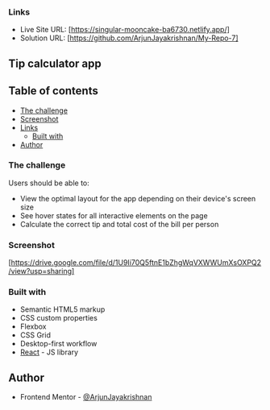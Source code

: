 ### Links

- Live Site URL: [https://singular-mooncake-ba6730.netlify.app/]
- Solution URL: [https://github.com/ArjunJayakrishnan/My-Repo-7]

## Tip calculator app

## Table of contents

- [The challenge](#the-challenge)
- [Screenshot](#screenshot)
- [Links](#links)
  - [Built with](#built-with)
- [Author](#author)

### The challenge

Users should be able to:

- View the optimal layout for the app depending on their device's screen size
- See hover states for all interactive elements on the page
- Calculate the correct tip and total cost of the bill per person

### Screenshot

[https://drive.google.com/file/d/1U9Ii70Q5ftnE1bZhgWqVXWWUmXsOXPQ2/view?usp=sharing]


### Built with

- Semantic HTML5 markup
- CSS custom properties
- Flexbox
- CSS Grid
- Desktop-first workflow
- [React](https://reactjs.org/) - JS library

## Author

- Frontend Mentor - [@ArjunJayakrishnan](https://www.frontendmentor.io/profile/ArjunJayakrishnan)
